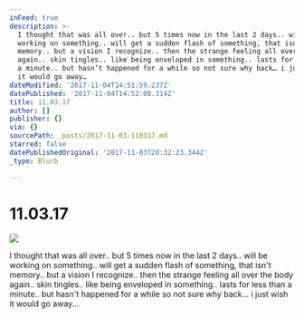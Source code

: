 ```yaml
---
inFeed: true
description: >-
  I thought that was all over.. but 5 times now in the last 2 days.. will be
  working on something.. will get a sudden flash of something, that isn’t
  memory.. but a vision I recognize.. then the strange feeling all over the body
  again.. skin tingles.. like being enveloped in something.. lasts for less than
  a minute.. but hasn’t happened for a while so not sure why back… i just wish
  it would go away… 
dateModified: '2017-11-04T14:51:59.237Z'
datePublished: '2017-11-04T14:52:00.314Z'
title: 11.03.17
author: []
publisher: {}
via: {}
sourcePath: _posts/2017-11-03-110317.md
starred: false
datePublishedOriginal: '2017-11-03T20:32:23.344Z'
_type: Blurb

---
```

# 11.03.17
![](https://the-grid-user-content.s3-us-west-2.amazonaws.com/7908a5c3-ffdd-4610-a413-b00a0f1b9810.jpg)

I thought that was all over.. but 5 times now in the last 2 days.. will be working on something.. will get a sudden flash of something, that isn't memory.. but a vision I recognize.. then the strange feeling all over the body again.. skin tingles.. like being enveloped in something.. lasts for less than a minute.. but hasn't happened for a while so not sure why back... i just wish it would go away...